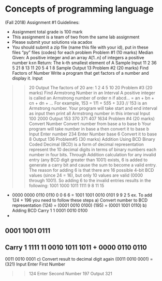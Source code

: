 # Concepts of programming language
(Fall 2018)
Assignment #1
Guidelines:
- Assignment total grade is 100 mark
- This assignment is a team of two from the same lab assignment
- Please submit your solutions via acadox
- You should submit a zip file (name this file with your id), put in these files “py” files
(codes) for each problem
Problem #1 (10 marks) Median
Given: A positive integer and an array A[1..n] of integers a positive number k≤n
Return: The k-th smallest element of A
Sample Input
11
2 36 5 21 8 13 11 20 5 4 1
8
Sample Output
13
Problem #2 (20 marks) Find Factors of Number
Write a program that get factors of a number and display it.
Input
>> 20
Output
The factors of 20 are:
1
2
4
5
10
20
Problem #3 (20 marks) Find Armstrong Number in an
Interval
A positive integer is called an Armstrong number of order n if
abcd... = an + bn + cn + dn + ...
For example,
153 = 1*1*1 + 5*5*5 + 3*3*3 // 153 is an Armstrong number.
Your program will take start and end interval as input then print all Armstrong number in
this interval
Input
>> 100 2000
Output
153
370
371
407
1634
Problem #4 (20 marks) Convert Number
Convert number from base a to base b
Your program will take number in base a then convert it to base b
Input
Enter number
>> 234
Enter Number base
>> 6
Convert it to base
>> 8
Output
136
Problem#5 (30 marks) Addition Using BCD
Binary Coded Decimal (BCD) is a form of decimal representation represent the 10
decimal digits in terms of binary numbers each number in four bits.
Through Addition calculation for any invalid entry (any BCD digit greater than 1001)
exists, 6 is added to generate a carry bit and cause the sum to become a valid entry.
The reason for adding 6 is that there are 16 possible 4-bit BCD values (since 24
 = 16),
but only 10 values are valid (0000 through 1001). So adding 6 to the invalid entries
results in the following:
 1001 1000 1011 1111
 9 8 11 15
+ 0000 0000 0110 0110
 0 0 6 6
= 1001 1001 0010 0101
 9 9 2 5
ex.
To add 124 + 196 you need to follow these steps
a) Convert number to BCD representation
(124) = (0001 0010 0100)
(195) = (0001 1001 0110)
b) Adding BCD
Carry 1 1
 0001 0010 0100
 +
 0001 1001 0111
-----------------------------------
Carry 1 1111 11
 0010 1011 1011
 +
 0000 0110 0110
-----------------------------------
 0011 0010 0001
c) Convert result to decimal digit again
(0011 0010 0001) = (321)
Input
Enter First Number
>> 124
Enter Second Number
>> 197
Output
321
